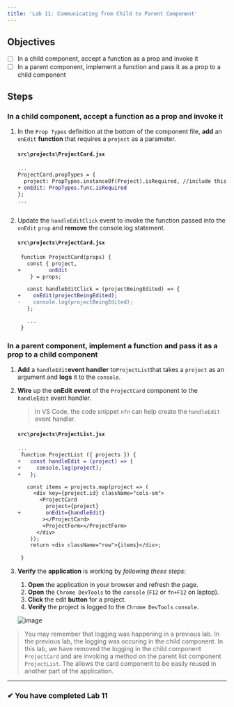 ```yaml
---
title: 'Lab 11: Communicating from Child to Parent Component'
---
```


## Objectives

- [ ] In a child component, accept a function as a prop and invoke it
- [ ] In a parent component, implement a function and pass it as a prop to a child component

## Steps

### In a child component, accept a function as a prop and invoke it

1. In the `Prop Types` definition at the bottom of the component file, **add** an `onEdit` **function** that requires a `project` as a parameter.

   #### `src\projects\ProjectCard.jsx`

   ```diff
   ...
   ProjectCard.propTypes = {
     project: PropTypes.instanceOf(Project).isRequired, //include this comma
   + onEdit: PropTypes.func.isRequired
   };
   ...
   ```

   ```

   ```

2. Update the `handleEditClick` event to invoke the function passed into the `onEdit` `prop` and **remove** the console.log statement.

   #### `src\projects\ProjectCard.jsx`

   ```diff
    function ProjectCard(props) {
      const { project,
   +         onEdit
       } = props;

      const handleEditClick = (projectBeingEdited) => {
   +    onEdit(projectBeingEdited);
   -    console.log(projectBeingEdited);
      };

      ...
    }
   ```

### In a parent component, implement a function and pass it as a prop to a child component

1. **Add** a `handleEdit`**event handler** to`ProjectList`that takes a `project` as an argument and **logs** it to the `console`.
2. **Wire** up the **onEdit** **event** of the `ProjectCard` component to the `handleEdit` event handler.

   > In VS Code, the code snippet `nfn` can help create the `handleEdit` event handler.

   #### `src\projects\ProjectList.jsx`

   ```diff
   ...
    function ProjectList ({ projects }) {
   +   const handleEdit = (project) => {
   +     console.log(project);
   +   };

      const items = projects.map(project => (
        <div key={project.id} className="cols-sm">
          <ProjectCard
            project={project}
   +        onEdit={handleEdit}
           ></ProjectCard>
           <ProjectForm></ProjectForm>
         </div>
       ));
       return <div className="row">{items}</div>;

    }
   ```

3. **Verify** the **application** is working by _following these steps_:

   1. **Open** the application in your browser and refresh the page.
   2. **Open** the `Chrome DevTools` to the `console` (`F12` or `fn+F12` on laptop).
   3. **Click** the edit **button** for a project.
   4. **Verify** the project is logged to the `Chrome DevTools` `console`.

   ![image](https://user-images.githubusercontent.com/1474579/64900895-1d67ed00-d662-11e9-9bcc-f06b5e0218f9.png)

> You may remember that logging was happening in a previous lab. In the previous lab, the logging was occuring in the child component. In this lab, we have removed the logging in the child component `ProjectCard` and are invoking a method on the parent list component `ProjectList`. The allows the card component to be easily reused in another part of the application.

---

### &#10004; You have completed Lab 11
